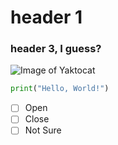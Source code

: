 # header 1
### header 3, I guess?

![Image of Yaktocat](https://octodex.github.com/images/yaktocat.png)

``` python
print("Hello, World!")
```

- [ ] Open
- [ ] Close
- [ ] Not Sure
